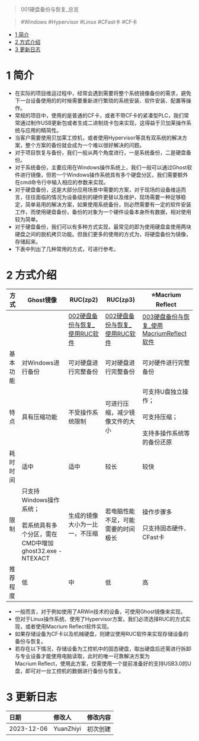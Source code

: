 > 001硬盘备份与恢复_总览

> #Windows #Hypervisor #Linux #CFast卡 #CF卡

- [1 简介](#1%20%E7%AE%80%E4%BB%8B)
- [2 方式介绍](#2%20%E6%96%B9%E5%BC%8F%E4%BB%8B%E7%BB%8D)
- [3 更新日志](#3%20%E6%9B%B4%E6%96%B0%E6%97%A5%E5%BF%97)

# 1 简介

- 在实际的项目维运过程中，经常会遇到需要将整个系统镜像备份的需求，避免下一台设备使用的的时候需要重新进行繁琐的系统安装、软件安装、配置等操作。
- 常规的项目中，使用的是普通的CF卡，或者不带CF卡的紧凑型PLC，我们常常通过制作USB更新包或者生成二进制烧卡包来实现，这得益于贝加莱操作系统与应用的精简性。
- 当客户需要使用贝加莱工控机，或者使用Hypervisor等具有双系统的解决方案，整个方案的备份就会成为一个难以很好解决的问题。
- 对于项目恢复与备份，我们一般从两个角度进行，一是系统备份，二是硬盘备份。
- 对于系统备份，主要应用在Windows操作系统上，我们一般可以通过Ghost软件进行镜像，但若一个Windows操作系统具有多个硬盘分区，我们需要额外在cmd命令行中输入相应的参数来实现。
- 对于硬盘备份，这是大部分应用场景中需要的方案，对于现场的设备维运而言，往往面临的情况为设备级别的硬件更替以及维护，现场需要一种足够稳定，简单易用的解决方案，如果使用系统备份，则必然需要有一定的软件安装工作，而使用硬盘备份，备份的对象为一个硬件设备本身所有数据，相对使用较为简单。
- 对于硬盘备份，我们可以有多种方式实现，最常见的即为使用硬盘盒使用两块硬盘之间的脱机拷贝功能。但我们更多的使用的方式为，将硬盘备份为镜像，存储起来。
- 下表中列出了几种常用的方式，可进行参考。

# 2 方式介绍

| 方式 | Ghost镜像 | RUC(zp2) | RUC(zp3) | ⭐Macrium Reflect |
| ---- | ---- | ---- | ---- | ---- |
|  |  | [002硬盘备份与恢复_使用RUC软件](002硬盘备份与恢复_使用RUC软件.md) | [002硬盘备份与恢复_使用RUC软件](002硬盘备份与恢复_使用RUC软件.md) | [003硬盘备份与恢复_使用MacriumReflect软件](003硬盘备份与恢复_使用MacriumReflect软件.md) |
| 基本功能 | 对Windows进行备份 | 可对硬盘进行完整备份 | 可对硬盘进行完整备份 | 可对硬件进行完整备份 |
| 特点 | 具有压缩功能 | 不受操作系统限制 | 可进行压缩，减少镜像文件的大小 | 可支持U盘独立操作；<br><br>可支持压缩；<br><br>支持多操作系统等的备份还原 |
| 耗时时间 | 适中 | 适中 | 较长 | 较快 |
| 限制 | 只支持Windows操作系统；<br><br>若系统具有多个分区，需在CMD中增加ghost32.exe -NTEXACT | 生成的镜像大小为一比一，不压缩 | 若电脑性能不足，可能需要的时间极长 | 操作步骤多<br><br>只支持固态硬件、CFast卡 |
| 推荐程度 | 低 | 中 | 低 | 高 |

- 一般而言，对于例如使用了ARWin技术的设备，可使用Ghost镜像来实现。
- 但对于Linux操作系统、使用了Hypervisor方案，我们必须选择RUC的方式实现，或者使用Macrium Reflect软件实现。
- 如果存储设备为CF卡以及机械硬盘，则建议使用RUC软件来实现存储设备的备份与恢复。
- 若存在以下情况，存储设备为工控机中的固态硬盘，取出硬盘后还需进行拆卸与专业设备才能使用电脑读取，此时的唯一可靠解决方案为Macrium Reflect，使用此方案，仅需使用一个提前准备好的支持USB3.0的U盘，即可对一台工控机的数据进行备份与恢复。

# 3 更新日志

| 日期     | 修改人     | 修改内容     |
|:-----|:-----|:-----|
| 2023-12-06     | YuanZhiyi     | 初次创建     |
